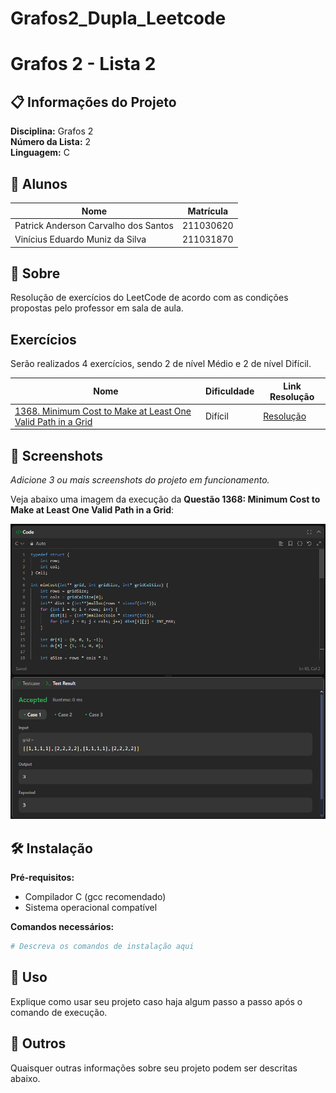 # Grafos2_Dupla_Leetcode

# Grafos 2 - Lista 2

## 📋 Informações do Projeto

**Disciplina:** Grafos 2  
**Número da Lista:** 2  
**Linguagem:** C

## 👥 Alunos

| Nome | Matrícula |
|------|-----------|
| Patrick Anderson Carvalho dos Santos | 211030620 |
| Vinícius Eduardo Muniz da Silva | 211031870 |

## 📖 Sobre

Resolução de exercícios do LeetCode de acordo com as condições propostas pelo professor em sala de aula.

## Exercícios

Serão realizados 4 exercícios, sendo 2 de nível Médio e 2 de nível Difícil.

| Nome | Dificuldade | Link Resolução |
|------|-------------|----------------|
| [1368. Minimum Cost to Make at Least One Valid Path in a Grid](https://github.com/projeto-de-algoritmos-2025/Grafos2_Dupla_Leetcode/blob/main/Questao_1368_Minimum_Cost/minimumCost.c) | Difícil | [Resolução](https://leetcode.com/problems/minimum-cost-to-make-at-least-one-valid-path-in-a-grid/description/?envType=problem-list-v2&envId=graph/) |


## 📸 Screenshots

*Adicione 3 ou mais screenshots do projeto em funcionamento.*

Veja abaixo uma imagem da execução da **Questão 1368: Minimum Cost to Make at Least One Valid Path in a Grid**:

![Minimum Cost to Make at Least One Valid Path in a Grid](Questao_1368_Minimum_Cost/minimumCost.png)





## 🛠️ Instalação

**Pré-requisitos:**
- Compilador C (gcc recomendado)
- Sistema operacional compatível

**Comandos necessários:**
```bash
# Descreva os comandos de instalação aqui
```

## 🚀 Uso

Explique como usar seu projeto caso haja algum passo a passo após o comando de execução.

## 📝 Outros

Quaisquer outras informações sobre seu projeto podem ser descritas abaixo.
